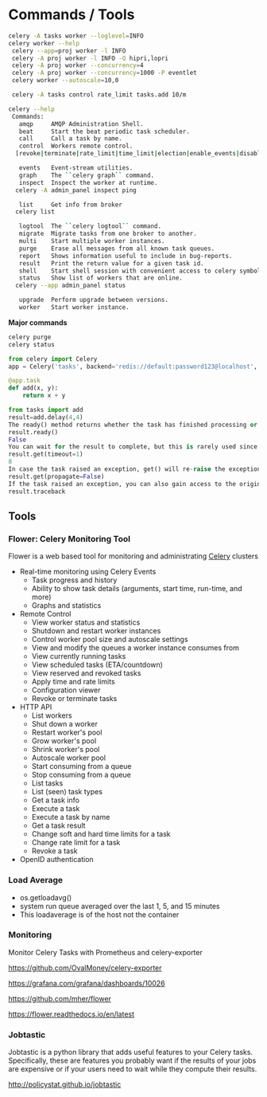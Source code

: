 # Commands / Tools

```bash
celery -A tasks worker --loglevel=INFO
celery worker --help
 celery --app=proj worker -l INFO
 celery -A proj worker -l INFO -Q hipri,lopri
 celery -A proj worker --concurrency=4
 celery -A proj worker --concurrency=1000 -P eventlet
 celery worker --autoscale=10,0

 celery -A tasks control rate_limit tasks.add 10/m

celery --help
 Commands:
   amqp     AMQP Administration Shell.
   beat     Start the beat periodic task scheduler.
   call     Call a task by name.
   control  Workers remote control.
  [revoke|terminate|rate_limit|time_limit|election|enable_events|disable_events|heartbeat|pool_grow|pool_shrink|pool_restart|autoscale|shutdown|add_consumer|cancel_consumer]

   events   Event-stream utilities.
   graph    The ``celery graph`` command.
   inspect  Inspect the worker at runtime.
  celery -A admin_panel inspect ping

   list     Get info from broker
  celery list

   logtool  The ``celery logtool`` command.
   migrate  Migrate tasks from one broker to another.
   multi    Start multiple worker instances.
   purge    Erase all messages from all known task queues.
   report   Shows information useful to include in bug-reports.
   result   Print the return value for a given task id.
   shell    Start shell session with convenient access to celery symbols.
   status   Show list of workers that are online.
  celery --app admin_panel status

   upgrade  Perform upgrade between versions.
   worker   Start worker instance.
```

**Major commands**

```bash
celery purge
celery status
```

```python
from celery import Celery
app = Celery('tasks', backend='redis://default:password123@localhost', broker='redis://default:password123@localhost')

@app.task
def add(x, y):
    return x + y

from tasks import add
result=add.delay(4,4)
The ready() method returns whether the task has finished processing or not:
result.ready()
False
You can wait for the result to complete, but this is rarely used since it turns the asynchronous call into a synchronous one:
result.get(timeout=1)
8
In case the task raised an exception, get() will re-raise the exception, but you can override this by specifying the propagate argument:
result.get(propagate=False)
If the task raised an exception, you can also gain access to the original traceback:
result.traceback
```

## Tools

### Flower: Celery Monitoring Tool

Flower is a web based tool for monitoring and administrating [Celery](http://celeryproject.org/) clusters

- Real-time monitoring using Celery Events
    - Task progress and history
    - Ability to show task details (arguments, start time, run-time, and more)
    - Graphs and statistics
- Remote Control
    - View worker status and statistics
    - Shutdown and restart worker instances
    - Control worker pool size and autoscale settings
    - View and modify the queues a worker instance consumes from
    - View currently running tasks
    - View scheduled tasks (ETA/countdown)
    - View reserved and revoked tasks
    - Apply time and rate limits
    - Configuration viewer
    - Revoke or terminate tasks
- HTTP API
    - List workers
    - Shut down a worker
    - Restart worker's pool
    - Grow worker's pool
    - Shrink worker's pool
    - Autoscale worker pool
    - Start consuming from a queue
    - Stop consuming from a queue
    - List tasks
    - List (seen) task types
    - Get a task info
    - Execute a task
    - Execute a task by name
    - Get a task result
    - Change soft and hard time limits for a task
    - Change rate limit for a task
    - Revoke a task
- OpenID authentication

### Load Average

- os.getloadavg()
- system run queue averaged over the last 1, 5, and 15 minutes
- This loadaverage is of the host not the container

### Monitoring

Monitor Celery Tasks with Prometheus and celery-exporter

https://github.com/OvalMoney/celery-exporter

https://grafana.com/grafana/dashboards/10026

https://github.com/mher/flower

https://flower.readthedocs.io/en/latest

### Jobtastic

Jobtastic is a python library that adds useful features to your Celery tasks. Specifically, these are features you probably want if the results of your jobs are expensive or if your users need to wait while they compute their results.

http://policystat.github.io/jobtastic
